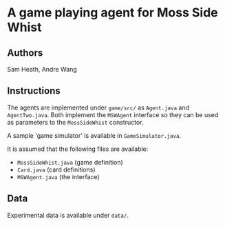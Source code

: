 # A game playing agent for Moss Side Whist

## Authors
Sam Heath, Andre Wang


## Instructions
The agents are implemented under `game/src/` as `Agent.java` and `AgentTwo.java`. Both implement the `MSWAgent` interface so they can be used as parameters to the `MossSideWhist` constructor.

A sample 'game simulator' is available in `GameSimulator.java`.

It is assumed that the following files are available:

- `MossSideWhist.java` (game definition)
- `Card.java` (card definitions)
- `MSWAgent.java` (the interface)

## Data

Experimental data is available under `data/`.




